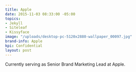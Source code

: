 ```yaml
---
title: Apple
date: 2015-11-03 08:33:00 -05:00
topics:
- Jekyll
- Siteleaf
- Kissyface
image: "/uploads/desktop-pc-5120x2880-wallpaper_00097.jpg"
brand-info: Apple
kpi: Confidential
layout: post
---
```


Currently serving as Senior Brand Marketing Lead at Apple.